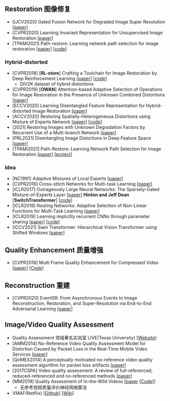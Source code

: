 ## Restoration 图像修复
- [IJCV2020] Gated Fusion Network for Degraded Image Super Resolution [[paper](https://arxiv.org/abs/2003.00893)]
- [CVPR2020] Learning Invariant Representation for Unsupervised Image Restoration [[paper](https://arxiv.org/abs/2003.12769)]
- [TPAMI2021] Path-restore: Learning network path selection for image restoration [[paper](https://arxiv.org/abs/1904.10343)] [[code](https://github.com/yuke93/Path-Restore)]

### Hybrid-distorted
- [CVPR2018] [**RL-store**] Crafting a Toolchain for Image Restoration by Deep Reinforcement Learning [[paper](https://arxiv.org/abs/1804.03312)] [[code](https://github.com/yuke93/RL-Restore)]
  - DIV2K dataset of hybrid distortions
- [CVPR2019] [**OWAN**] Attention-based Adaptive Selection of Operations for Image Restoration in the Presence of Unknown Combined Distortions [[paper](https://arxiv.org/abs/1812.00733)]
- [ECCV2020] Learning Disentangled Feature Representation for Hybrid-distorted Image Restoration [[paper](https://arxiv.org/pdf/2007.11430.pdf)]
- [ACCV2020] Restoring Spatially-Heterogeneous Distortions using Mixture of Experts Network [[paper](https://arxiv.org/abs/2009.14563)] [[code](https://github.com/SijinKim/mepsnet)]
- [2021] Restoring Images with Unknown Degradation Factors by Recurrent Use of a Multi-branch Network [[paper](https://arxiv.org/abs/1907.04508)]
- [PRL2021] Disentangling Image Distortions in Deep Feature Space [[paper](https://arxiv.org/abs/2002.11409)]
- [TPAMI2021] Path-Restore: Learning Network Path Selection for Image Restoration [[paper](https://arxiv.org/abs/1904.10343)] [[project](https://www.mmlab-ntu.com/project/pathrestore/)]


### Idea
- [NC1991] Adaptive Mixtures of Local Experts [[paper](https://ieeexplore.ieee.org/abstract/document/6797059)]
- [CVPR2016] Cross-stitch Networks for Multi-task Learning [[paper](https://arxiv.org/abs/1604.03539)]
- [ICLR2017] Outrageously Large Neural Networks: The Sparsely-Gated Mixture-of-Experts Layer [[paper](https://arxiv.org/abs/1701.06538)] **Hinton and Jeff Dean** [**SwitchTransformer**] [[code](https://nn.labml.ai/transformers/switch/index.html)]
- [ICLR2018] Routing Networks: Adaptive Selection of Non-Linear Functions for Multi-Task Learning [[paper](https://arxiv.org/abs/1711.01239)]
- [ICLR2019] Learning implicitly recurrent CNNs through parameter sharing [[paper](https://arxiv.org/abs/1902.09701)] [[code](https://github.com/lolemacs/soft-sharing)]
- [ICCV2021] Swin Transformer: Hierarchical Vision Transformer using Shifted Windows [[paper](https://arxiv.org/abs/2103.14030)]


## Quality Enhancement 质量增强
- [CVPR2018] Multi Frame Quality Enhancement for Compressed Video [[paper](https://link.zhihu.com/?target=http%3A//arxiv.org/abs/1803.04680)] [[Code](github.com/ryangBUAA/MFQE.git)]


## Reconstruction 重建
- [CVPR2020] EventSR: From Asynchronous Events to Image Reconstruction, Restoration, and Super-Resolution via End-to-End Adversarial Learning [[paper](https://arxiv.org/abs/2003.07640)]


## Image/Video Quality Assessment
- Quality Assessment 领域著名实验室 LIVE(Texas University) [[Website](https://live.ece.utexas.edu/research.php)]
- [AMM2014] No-Reference Video Quality Assessment Model for Distortion Caused by Packet Loss in the Real-Time Mobile Video Services [[paper](https://www.hindawi.com/journals/am/2014/606493/)]
- [QoMEX2014] A perceptually motivated no-reference video quality assessment algorithm for packet loss artifacts [[paper](https://ieeexplore.ieee.org/document/6982296)]
- [2017CSPA] Video quality assessment: A review of full-referenced, reduced-referenced and no-referenced methods [[paper](https://ieeexplore.ieee.org/document/8064957)]
- [MM2019] Quality Assessment of In-the-Wild Videos [[paper](https://arxiv.org/abs/1908.00375) [[Code](https://github.com/lidq92/VSFA)]]
  - 无参考视频质量评价神经网络算法
- VMAF(Netflix) [[Github](https://github.com/Netflix/vmaf)] [[Wiki](https://en.wikipedia.org/wiki/Video_Multimethod_Assessment_Fusion)]